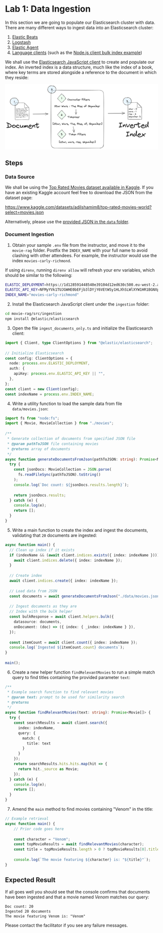 # Lab 1: Data Ingestion

In this section we are going to populate our Elasticsearch cluster with data. There are many different ways to ingest data into an Elasticsearch cluster:

1. [Elastic Beats](https://www.elastic.co/beats)
2. [Logstash](https://www.elastic.co/logstash)
3. [Elastic Agent](https://www.elastic.co/elastic-agent)
4. [Language clients](https://www.elastic.co/guide/en/elasticsearch/client/index.html) (such as the [Node.js client bulk index example](https://www.elastic.co/guide/en/elasticsearch/client/javascript-api/current/bulk_examples.html))

We shall use the [Elasticsearch JavaScript client](https://www.elastic.co/guide/en/elasticsearch/client/javascript-api/current/index.html) to create and populate our index. An inverted index is a data structure, much like the index of a book, where key terms are stored alongside a reference to the document in which they reside:

![Inverted Index Generation](../diagrams/inverted-index-example.png)

## Steps

### Data Source

We shall be using the [Top Rated Movies dataset available in Kaggle](https://www.kaggle.com/datasets/adilshamim8/top-rated-movies-world?select=movies.json). If you have an existing Kaggle account feel free to download the JSON from the dataset page:

https://www.kaggle.com/datasets/adilshamim8/top-rated-movies-world?select=movies.json

Alternatively, please use the [provided JSON in the `data` folder](../movie-rag/src/embeddings/data).

### Document Ingestion

1. Obtain your sample `.env` file from the instructor, and move it to the `movie-rag` folder. Postfix the `INDEX_NAME` with your full name to avoid clashing with other attendees. For example, the instructor would use the index `movies-carly-richmond`.

If using `direnv`, running `direnv allow` will refresh your env variables, which should be similar to the following:

```zsh
ELASTIC_DEPLOYMENT=https://1d128591448540e39104d12ed630c500.eu-west-2.aws.cloud.es.io:443
ELASTIC_API_KEY=NFMyYVk1TUJGWHE0bEFjb3lDYjY6VEtWSy1HLXhSLWlXYW1HR1BGNXpxZw==
INDEX_NAME="movies-carly-richmond"
```

2. Install the Elasticsearch JavaScript client under the `ingestion` folder:

```zsh
cd movie-rag/src/ingestion
npm install @elastic/elasticsearch
```

3. Open the file `ingest_documents_only.ts` and initialize the Elasticsearch client:

```ts
import { Client, type ClientOptions } from "@elastic/elasticsearch";

// Initialize Elasticsearch
const config: ClientOptions = {
  node: process.env.ELASTIC_DEPLOYMENT,
  auth: {
    apiKey: process.env.ELASTIC_API_KEY || "",
  },
};
const client = new Client(config);
const indexName = process.env.INDEX_NAME;
```

4. Write a utility function to load the sample data from file `data/movies.json`:

```ts
import fs from "node:fs";
import { Movie, MovieCollection } from "./movies";

/**
 * Generate collection of documents from specified JSON file
 * @param pathToJSON file containing movies
 * @returns array of documents
 */
async function generateDocumentsFromJson(pathToJSON: string): Promise<Movie[]> {
  try {
    const jsonDocs: MovieCollection = JSON.parse(
      fs.readFileSync(pathToJSON).toString()
    );
    console.log(`Doc count: ${jsonDocs.results.length}`);

    return jsonDocs.results;
  } catch (e) {
    console.log(e);
    return [];
  }
}
```

5. Write a main function to create the index and ingest the documents, validating that `20` documents are ingested:

```ts
async function main() {
  // Clean up index if it exists
  if (indexName && (await client.indices.exists({ index: indexName }))) {
    await client.indices.delete({ index: indexName });
  }

  // Create index
  await client.indices.create({ index: indexName });

  // Load data from JSON
  const documents = await generateDocumentsFromJson("./data/movies.json");

  // Ingest documents as they are
  // Index with the bulk helper
  const bulkResponse = await client.helpers.bulk({
    datasource: documents,
    onDocument: (doc) => ({ index: { _index: indexName } }),
  });

  const itemCount = await client.count({ index: indexName });
  console.log(`Ingested ${itemCount.count} documents`);
}

main();
```

6. Create a new helper function `findRelevantMovies` to run a simple match query to find titles containing the provided parameter `text`:

```ts
/**
 * Example search function to find relevant movies
 * @param text: prompt to be used for similarity search
 * @returns
 */
async function findRelevantMovies(text: string): Promise<Movie[]> {
  try {
    const searchResults = await client.search({
      index: indexName,
      query: {
        match: {
          title: text
        }
      }
    });
    return searchResults.hits.hits.map(hit => {
      return hit._source as Movie;
    });
  } catch (e) {
    console.log(e);
    return [];
  }
}
```

7. Amend the `main` method to find movies containing "Venom" in the title:

```ts
// Example retrieval
async function main() {
    // Prior code goes here

    const character = "Venom";
    const topMovieResults = await findRelevantMovies(character);
    const title = topMovieResults.length > 0 ? topMovieResults[0].title : 'UNKNOWN';
    
    console.log(`The movie featuring ${character} is: "${title}"`);
}
```

## Expected Result

If all goes well you should see that the console confirms that documents have been ingested and that a movie named *Venom* matches our query:

```
Doc count: 20
Ingested 20 documents
The movie featuring Venom is: "Venom"
```

Please contact the facilitator if you see any failure messages.